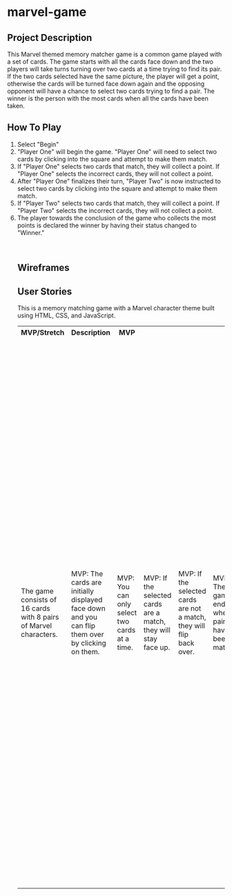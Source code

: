 <h1> marvel-game </h1>

<h2> Project Description </h2>
<p>This Marvel themed memory matcher game is a common game played with a set of cards. The game starts with all the cards face down and the two players will take turns turning over two cards at a time trying to find its pair. If the two cards selected have the same picture, the player will get a point, otherwise the cards will be turned face down again and the opposing opponent will have a chance to select two cards trying to find a pair. The winner is the person with the most cards when all the cards have been taken.</p>

<h2>How To Play</h2>
<p><ol>
  <li>Select "Begin"</li>
<li>"Player One" will begin the game. "Player One" will need to select two cards by clicking into the square and attempt to make them match.</li>
<li>If "Player One" selects two cards that match, they will collect a point. If "Player One" selects the incorrect cards, they will not collect a point.</li>
<li>After "Player One" finalizes their turn, "Player Two" is now instructed to select two cards by clicking into the square and attempt to make them match.</li>
<li>If "Player Two" selects two cards that match, they will collect a point. If "Player Two" selects the incorrect cards, they will not collect a point.</li>
<li>The player towards the conclusion of the game who collects the most points is declared the winner by having their status changed to "Winner."</li></p>
<br>
<h2>Wireframes</h2>


<h2>User Stories</h2>
<p>This is a memory matching game with a Marvel character theme built using HTML, CSS, and JavaScript.</p>
<table>
  <tr>
    <th>MVP/Stretch</th>
    <th>Description</th>
    <th>MVP</th>
  </tr>
    <td>The game consists of 16 cards with 8 pairs of Marvel characters.</td>
    <td>MVP: The cards are initially displayed face down and you can flip them over by clicking on them.</td>
    <td>MVP: You can only select two cards at a time.</td>
    <td>MVP: If the selected cards are a match, they will stay face up.</td>
    <td>MVP: If the selected cards are not a match, they will flip back over.</td>
    <td>MVP: The game ends when all pairs have been matched.</td>
    <td>Stretch: There will be two sub-pages that provide more information about the game. I.e. Developer Info, Fun Facts.
    <td>Stretch:The game will include sound for when the cards are flipped over.
Stretch
The game will include an error sound message when the players select the wrong cards.
Stretch
You will be able to enter a name for your player.
Stretch
An alert with a throphy announcing the winner.
Stretch
The cards will turn green and shake whenever there is a match.
Stretch
the cards will turn red and make an error sound if it's incorrect.

<h2>Extra:</h2>
I plan to explore utilizing an Array to structure the cards. Example:
const cardsArray = [
  {
    'name': 'captain-america',
    'img': 'captain-america.png',
  },
  {
    'name': 'iron-man',
    'img': 'iron-man.png',
  },
  ];

